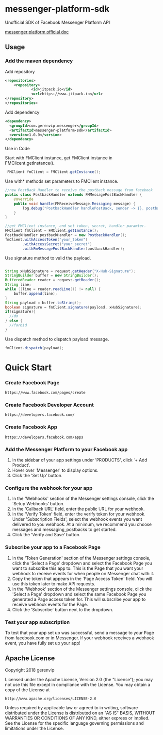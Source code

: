 # messenger-platform-sdk
Unofficial SDK of Facebook Messenger Platform API

[messenger platform official doc](https://developers.facebook.com/docs/messenger-platform/)

## Usage

### Add the maven dependency

Add repository  

```xml
<repositories>
    <repository>
            <id>jitpack.io</id>
            <url>https://www.jitpack.io</url>
</repository>
</repositories>
```
Add dependency  

```xml
<dependency>
  <groupId>com.gerenvip.messenger</groupId>
  <artifactId>messenger-platform-sdk</artifactId>
  <version>1.0.0</version>
</dependency>
```

Use in Code  

Start with FMClient instance, get FMClient instance in FMClicent.getInstance().

```java
 FMClient fmClient = FMClient.getInstance();
```

Use with* methods set parameters to FMClient instance. 

```java
//new PostBack Handler to receive the postback message from facebook
public class PostbackHandler extends FMMessagePostBackHandler {
    @Override
    public void handle(FMReceiveMessage.Messaging message) {
        log.debug("PostbackHandler handlePostBack, sender -> {}, postback -> {}", message.getSender(), message);
    }
}
```
```java
//get FMClient instance, and set token, secret, handler paramter.
FMClient fmClient = FMClient.getInstance();
PostbackHandler postbackHandler = new PostbackHandler();
fmClient.withAccessToken("your_token")
        .withAccessSecret("your_secret")
        .withFmMessagePostBackHandler(postbackHandler);
```

Use signature method to valid the payload.

```java

String xHubSignature = request.getHeader("X-Hub-Signature");
StringBuilder buffer = new StringBuilder();
BufferedReader reader = request.getReader();
String line;
while ((line = reader.readLine()) != null) {
    buffer.append(line);
}
String payload = buffer.toString();
boolean signature = fmClient.signature(payload, xHubSignature);
if(signature){
  //do
} else {
  //forbid
}
```

Use dispatch method to dispatch payload message.

```java
fmClient.dispatch(payload);
```

# Quick Start

### Create Facebook Page

`https://www.facebook.com/pages/create`

### Create Facebook Developer Account

`https://developers.facebook.com/`

### Create Facebook App

`https://developers.facebook.com/apps`

### Add the Messenger Platform to your Facebook app

 1. In the sidebar of your app settings under 'PRODUCTS', click '+ Add Product'.
 2. Hover over 'Messenger' to display options.
 3. Click the 'Set Up' button.
 
### Configure the webhook for your app  

1. In the 'Webhooks' section of the Messenger settings console, click the 'Setup Webhooks' button.
2. In the 'Callback URL' field, enter the public URL for your webhook.
3. In the 'Verify Token' field, enter the verify token for your webhook.
Under 'Subscription Fields', select the webhook events you want delivered to you webhook. At a minimum, we recommend you choose messages and messaging_postbacks to get started.
4. Click the 'Verify and Save' button.

### Subscribe your app to a Facebook Page

 1. In the 'Token Generation' section of the Messenger settings console, click the 'Select a Page' dropdown and select the Facebook Page you want to subscribe this app to. This is the Page that you want your webhook to receive events for when people on Messenger chat with it.
 2. Copy the token that appears in the 'Page Access Token' field. You will use this token later to make API requests.
 3. In the 'Webhook' section of the Messenger settings console, click the 'Select a Page' dropdown and select the same Facebook Page you generated a Page access token for. This will subscribe your app to receive webhook events for the Page.
 4. Click the 'Subscribe' button next to the dropdown.

### Test your app subscription

To test that your app set up was successful, send a message to your Page from facebook.com or in Messenger. If your webhook receives a webhook event, you have fully set up your app!

## Apache License
Copyright 2018 gerenvip

Licensed under the Apache License, Version 2.0 (the "License");
you may not use this file except in compliance with the License.
You may obtain a copy of the License at

    http://www.apache.org/licenses/LICENSE-2.0

Unless required by applicable law or agreed to in writing, software
distributed under the License is distributed on an "AS IS" BASIS,
WITHOUT WARRANTIES OR CONDITIONS OF ANY KIND, either express or implied.
See the License for the specific language governing permissions and
limitations under the License.
